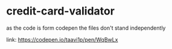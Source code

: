 # credit-card-validator

as the code is form codepen the files don't stand independently

link: https://codepen.io/taavi1p/pen/WqBwLx
